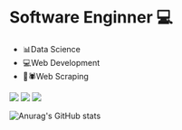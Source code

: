 # Software Enginner 💻

- 📊Data Science                               
- 💻Web Development
- 🤖🕷Web Scraping

<a href='https://www.linkedin.com/in/nestorsilvahernandez/'><img src="https://img.icons8.com/color/32/000000/linkedin.png"/></a>
<a href='https://twitter.com/NestorSilva25'><img src="https://img.icons8.com/fluency/32/000000/twitter.png"/></a>
<a href='https://t.me/wolfnash'><img src="https://img.icons8.com/fluency/32/000000/telegram-app.png"/></a>


![Anurag's GitHub stats](https://github-readme-stats.vercel.app/api?username=nestorsilva00&show_icons=true&theme=merko)
